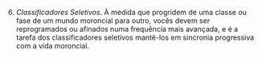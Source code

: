6. *Classificadores Seletivos*. À medida que progridem de uma classe ou fase de um mundo moroncial para outro, vocês devem ser reprogramados ou afinados numa frequência mais avançada, e é a tarefa dos classificadores seletivos mantê-los em sincronia progressiva com a vida moroncial.